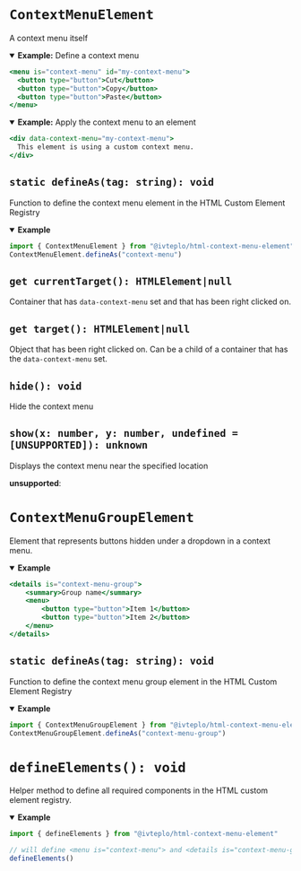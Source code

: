 # `ContextMenuElement`

A context menu itself

<details open>
<summary><b>Example:</b> Define a context menu</summary>

```jsx
<menu is="context-menu" id="my-context-menu">
  <button type="button">Cut</button>
  <button type="button">Copy</button>
  <button type="button">Paste</button>
</menu>
```

</details>

<details open>
<summary><b>Example:</b> Apply the context menu to an element</summary>

```jsx
<div data-context-menu="my-context-menu">
  This element is using a custom context menu.
</div>
```

</details>


## `static defineAs(tag: string): void`

Function to define the context menu element in the HTML Custom Element Registry

<details open>
<summary><b>Example</b></summary>

```jsx
import { ContextMenuElement } from "@ivteplo/html-context-menu-element"
ContextMenuElement.defineAs("context-menu")
```

</details>


## `get currentTarget(): HTMLElement|null`

Container that has `data-context-menu` set
and that has been right clicked on.


## `get target(): HTMLElement|null`

Object that has been right clicked on.
Can be a child of a container that has the `data-context-menu` set.


## `hide(): void`

Hide the context menu


## `show(x: number, y: number, undefined = [UNSUPPORTED]): unknown`

Displays the context menu near the specified location

**unsupported**:



# `ContextMenuGroupElement`

Element that represents buttons hidden under a dropdown in a context menu.

<details open>
<summary><b>Example</b></summary>

```jsx
<details is="context-menu-group">
    <summary>Group name</summary>
    <menu>
        <button type="button">Item 1</button>
        <button type="button">Item 2</button>
    </menu>
</details>
```

</details>


## `static defineAs(tag: string): void`

Function to define the context menu group element in the HTML Custom Element Registry

<details open>
<summary><b>Example</b></summary>

```jsx
import { ContextMenuGroupElement } from "@ivteplo/html-context-menu-element"
ContextMenuGroupElement.defineAs("context-menu-group")
```

</details>



# `defineElements(): void`

Helper method to define all required components in the HTML custom element registry.

<details open>
<summary><b>Example</b></summary>

```jsx
import { defineElements } from "@ivteplo/html-context-menu-element"

// will define <menu is="context-menu"> and <details is="context-menu-group">
defineElements()
```

</details>
